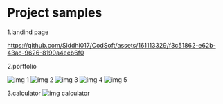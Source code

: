 # Project samples
1.landind page


https://github.com/Siddhi017/CodSoft/assets/161113329/f3c51862-e62b-43ac-9626-8190a4eeb6f0

2.portfolio 

![img 1](https://github.com/Siddhi017/CodSoft/assets/161113329/2e0e7e82-d5e2-4b66-8a99-927ff8cf4c68)
![img 2](https://github.com/Siddhi017/CodSoft/assets/161113329/c9536ed6-778b-43fc-b343-f6326e2e2da5)
![img 3](https://github.com/Siddhi017/CodSoft/assets/161113329/85aa1a37-e43f-4dd7-8383-77089256880f)
![img 4](https://github.com/Siddhi017/CodSoft/assets/161113329/db226764-1058-4701-9a8f-5177c53b2b09)
![img 5](https://github.com/Siddhi017/CodSoft/assets/161113329/290dc8d7-b82d-4911-bb54-3eb412feb3da)

3.calculator
![img calculator](https://github.com/Siddhi017/CodSoft/assets/161113329/2e3d3d76-a9df-41ff-a528-fd16b5e2a2f1)
